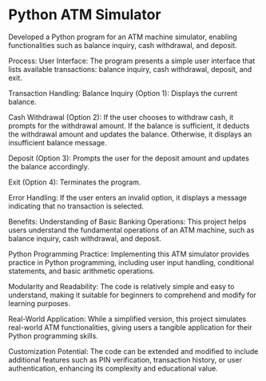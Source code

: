 # Python ATM Simulator
Developed a Python program for an ATM machine simulator, enabling functionalities such as balance inquiry, cash withdrawal, and deposit.

Process:
User Interface: The program presents a simple user interface that lists available transactions: balance inquiry, cash withdrawal, deposit, and exit.

Transaction Handling:
Balance Inquiry (Option 1): Displays the current balance.

Cash Withdrawal (Option 2): If the user chooses to withdraw cash, it prompts for the withdrawal amount. If the balance is sufficient, it deducts the withdrawal amount and updates the balance. Otherwise, it displays an insufficient balance message.

Deposit (Option 3): Prompts the user for the deposit amount and updates the balance accordingly.

Exit (Option 4): Terminates the program.

Error Handling: If the user enters an invalid option, it displays a message indicating that no transaction is selected.


Benefits:
Understanding of Basic Banking Operations: This project helps users understand the fundamental operations of an ATM machine, such as balance inquiry, cash withdrawal, and deposit.

Python Programming Practice: Implementing this ATM simulator provides practice in Python programming, including user input handling, conditional statements, and basic arithmetic operations.

Modularity and Readability: The code is relatively simple and easy to understand, making it suitable for beginners to comprehend and modify for learning purposes.

Real-World Application: While a simplified version, this project simulates real-world ATM functionalities, giving users a tangible application for their Python programming skills.

Customization Potential: The code can be extended and modified to include additional features such as PIN verification, transaction history, or user authentication, enhancing its complexity and educational value.


